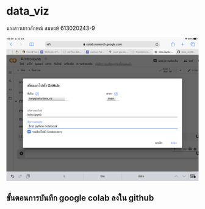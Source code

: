 # data_viz

นางสาวเยาวลักษณ์ สมพงษ์ 613020243-9



![1B00C0D4-D1AB-4227-A5D5-069DB9287412](1B00C0D4-D1AB-4227-A5D5-069DB9287412.png)

## ขั้นตอนการบันทึก google colab ลงใน github
